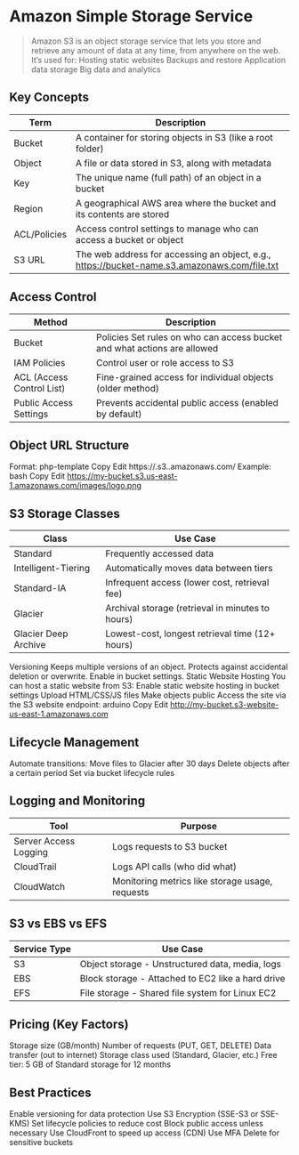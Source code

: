 # Amazon Simple Storage Service
>Amazon S3 is an object storage service that lets you store and retrieve any amount of data at any time, from anywhere on the web. It’s used for:
Hosting static websites
Backups and restore
Application data storage
Big data and analytics

## Key Concepts
| Term | Description |
| ---- | ----------- |
| Bucket | A container for storing objects in S3 (like a root folder) |
| Object |A file or data stored in S3, along with metadata |
| Key | The unique name (full path) of an object in a bucket |
| Region | A geographical AWS area where the bucket and its contents are stored |
| ACL/Policies | Access control settings to manage who can access a bucket or object |
| S3 URL | The web address for accessing an object, e.g., https://bucket-name.s3.amazonaws.com/file.txt |

## Access Control
| Method | Description |
| ------ | ----------- |
| Bucket | Policies	Set rules on who can access bucket and what actions are allowed |
| IAM Policies | Control user or role access to S3 |
| ACL (Access Control List) | Fine-grained access for individual objects (older method) |
| Public Access Settings | Prevents accidental public access (enabled by default) |

## Object URL Structure
Format:
php-template
Copy
Edit
https://<bucket-name>.s3.<region>.amazonaws.com/<key>
Example:
bash
Copy
Edit
https://my-bucket.s3.us-east-1.amazonaws.com/images/logo.png
 
## S3 Storage Classes
| Class | Use Case |
| ----- | -------- |
| Standard | Frequently accessed data |
| Intelligent-Tiering | Automatically moves data between tiers |
| Standard-IA | Infrequent access (lower cost, retrieval fee) |
| Glacier | Archival storage (retrieval in minutes to hours) |
| Glacier Deep Archive | Lowest-cost, longest retrieval time (12+ hours) |

Versioning
Keeps multiple versions of an object.
Protects against accidental deletion or overwrite.
Enable in bucket settings.
 Static Website Hosting
You can host a static website from S3:
Enable static website hosting in bucket settings
Upload HTML/CSS/JS files
Make objects public
Access the site via the S3 website endpoint:
arduino
Copy
Edit
http://my-bucket.s3-website-us-east-1.amazonaws.com

## Lifecycle Management
Automate transitions:
Move files to Glacier after 30 days
Delete objects after a certain period
Set via bucket lifecycle rules

## Logging and Monitoring
| Tool | Purpose |
| ---- | ------- |
| Server Access Logging | Logs requests to S3 bucket |
| CloudTrail | Logs API calls (who did what) |
| CloudWatch | Monitoring metrics like storage usage, requests |

## S3 vs EBS vs EFS
| Service Type | Use Case |
| ------------ | -------- |
| S3 | Object storage - Unstructured data, media, logs |
| EBS | Block storage - Attached to EC2 like a hard drive |
| EFS | File storage - Shared file system for Linux EC2 |

## Pricing (Key Factors)
Storage size (GB/month)
Number of requests (PUT, GET, DELETE)
Data transfer (out to internet)
Storage class used (Standard, Glacier, etc.)
Free tier: 5 GB of Standard storage for 12 months

## Best Practices
Enable versioning for data protection
Use S3 Encryption (SSE-S3 or SSE-KMS)
Set lifecycle policies to reduce cost
Block public access unless necessary
Use CloudFront to speed up access (CDN)
Use MFA Delete for sensitive buckets

